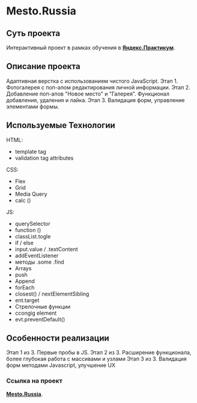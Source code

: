 # Mesto.Russia
## Cуть проекта
Интерактивный проект в рамках обучения в [**Яндекс.Практикум**](https://practicum.yandex.ru/).

## Описание проекта
Адаптивная верстка с использованием чистого JavaScript.
Этап 1. Фотогалерея с поп-апом редактирования личной информации.
Этап 2. Добавление поп-апов "Новое место" и "Галерея". Функционал добавления, удаления и лайка.
Этап 3. Валидация форм, управление элементами формы.

## Используемые Технологии
HTML:
* template tag
* validation tag attributes

CSS:
* Flex
* Grid
* Media Query
* calc ()

JS:
* querySelector
* function ()
* classList.togle
* if / else
* input.value / .textContent
* addEventListener
* методы .some .find
* Arrays
* push
* Append
* forEach
* closest() / nextElementSibling
* ent.target
* Стрелочные функции
* ccongig element
* evt.preventDefault()



## Особенности реализации
Этап 1 из 3. Первые пробы в JS.
Этап 2 из 3. Расширение функционала, более глубокая работа с массивами и узлами
Этап 3 из 3. Валидация форм методами Javascript, улучшение UX

### Cсылка на проект
[**Mesto.Russia**](https://uncleshneerson.github.io/mesto/).
